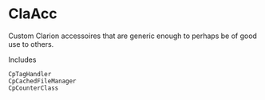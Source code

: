 # ClaAcc
Custom Clarion accessoires that are generic enough to perhaps be of good use to others.

Includes
```
CpTagHandler
CpCachedFileManager
CpCounterClass
```
